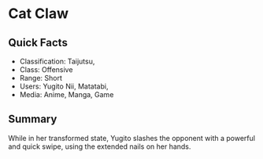 # Cat Claw

## Quick Facts
- Classification: Taijutsu,
- Class: Offensive
- Range: Short
- Users: Yugito Nii, Matatabi,<!-- Do not remove Matatabi, the Fourth Databook implied that it is a user -->
- Media: Anime, Manga, Game

## Summary
While in her transformed state, Yugito slashes the opponent with a powerful and quick swipe, using the extended nails on her hands.
